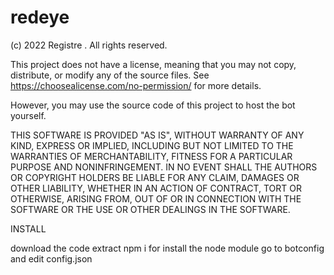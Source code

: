 # redeye


(c) 2022 Registre . All rights reserved.

This project does not have a license, meaning that you may not copy, distribute, or modify any of the source files. See https://choosealicense.com/no-permission/ for more details.


However, you may use the source code of this project to host the bot yourself.

THIS SOFTWARE IS PROVIDED "AS IS", WITHOUT WARRANTY OF ANY KIND, EXPRESS OR IMPLIED, INCLUDING BUT NOT LIMITED TO THE WARRANTIES OF MERCHANTABILITY, FITNESS FOR A PARTICULAR PURPOSE AND NONINFRINGEMENT. IN NO EVENT SHALL THE AUTHORS OR COPYRIGHT HOLDERS BE LIABLE FOR ANY CLAIM, DAMAGES OR OTHER LIABILITY, WHETHER IN AN ACTION OF CONTRACT, TORT OR OTHERWISE, ARISING FROM, OUT OF OR IN CONNECTION WITH THE SOFTWARE OR THE USE OR OTHER DEALINGS IN THE SOFTWARE.




INSTALL 



download the code 
extract
npm i for install the node module 
go to botconfig and edit config.json 





